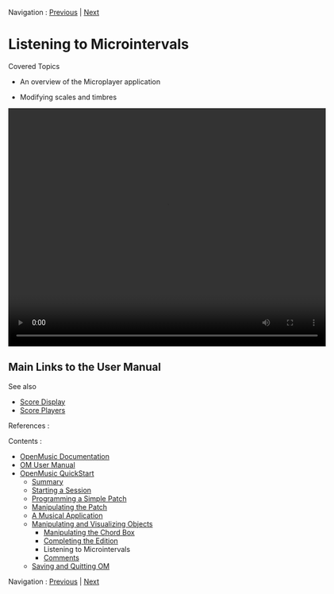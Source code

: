 
Navigation : [Previous](5bComplete "page précédente\(Completing
the Edition\)") | [Next](5dComplete "Next\(Comments\)")

# Listening to Microintervals

Covered Topics

  * An overview of the Microplayer application

  * Modifying scales and timbres
  
<video width="640" height="480" controls>
  <source src="../videos/5cChord.mp4" type="video/mp4">
</video>  

## Main Links to the User Manual

See also

  * [Score Display](Editor-Display)
  * [Score Players](ScorePlayer)

References :

Contents :

  * [OpenMusic Documentation](OM-Documentation)
  * [OM User Manual](OM-User-Manual)
  * [OpenMusic QuickStart](QuickStart-Chapters)
    * [Summary](Intro_1)
    * [Starting a Session](1_StartSession)
    * [Programming a Simple Patch](2_progpatch)
    * [Manipulating the Patch](3ManipPatch)
    * [A Musical Application](4_MusicalAp)
    * [Manipulating and Visualizing Objects](5_CompletEdition)
      * [Manipulating the Chord Box](5aComplete)
      * [Completing the Edition](5bComplete)
      * Listening to Microintervals
      * [Comments](5dComplete)
    * [Saving and Quitting OM](6_Quit)

Navigation : [Previous](5bComplete "page précédente\(Completing
the Edition\)") | [Next](5dComplete "Next\(Comments\)")

